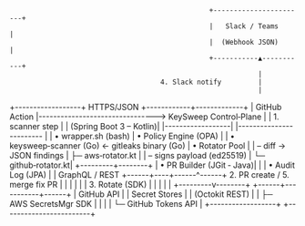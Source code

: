                                                      +-----------------------+
                                                     |   Slack / Teams       |
                                                     |  (Webhook JSON)       |
                                                     +-----------▲-----------+
                                                                 |
                                         4. Slack notify         |
                                                                 |
+------------------+          HTTPS/JSON            +------------+-------------+
| GitHub Action    |--------------------------------> KeySweep Control‑Plane   |
| 1. scanner step  |                                 | (Spring Boot 3 – Kotlin)|
|------------------|                                 |------------------------ |
| • wrapper.sh (bash)                               | • Policy Engine (OPA)  |
| • keysweep‑scanner (Go) ← gitleaks binary (Go)     | • Rotator Pool        |
|   – diff → JSON findings                           |   ├─ aws‑rotator.kt   |
|   – signs payload (ed25519)                        |   └─ github‑rotator.kt|
+---------+--------+                                 | • PR Builder (JGit ‑ Java)|
          |                                          | • Audit Log (JPA)        |
          | GraphQL / REST                           +------+----+------^------+
2. PR create / 5. merge fix PR                              |           |
          |                                                 |           |
          |                              3. Rotate (SDK)    |           |
          |                                                 |           |
+---------v--------+                                 +------+-----------+------+
| GitHub API       |                                 |  Secret Stores          |
|  (Octokit REST)  |                                 |  ├─ AWS SecretsMgr SDK |
|                  |                                 |  └─ GitHub Tokens API  |
+------------------+                                 +------------------------+

